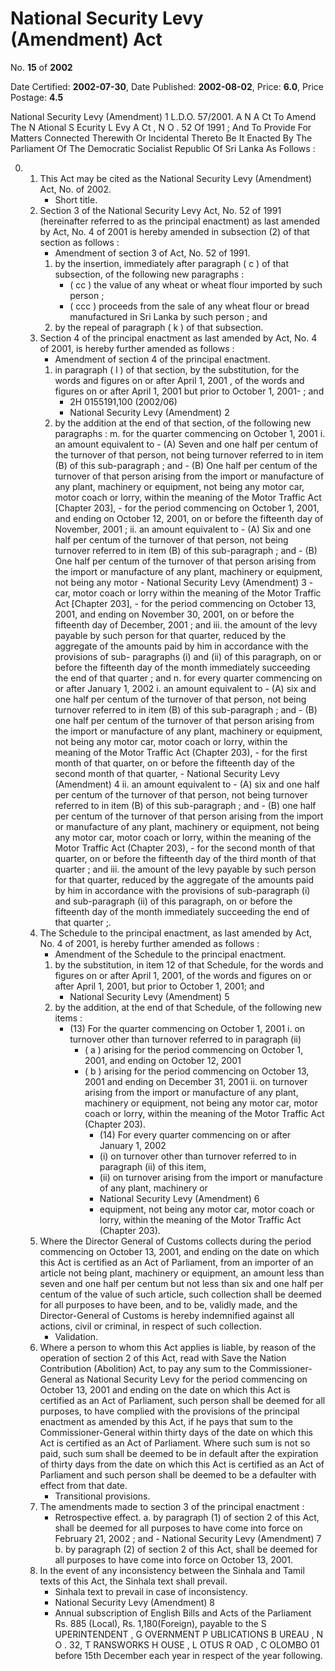 # National  Security  Levy  (Amendment) Act

No. **15** of **2002**

Date Certified: **2002-07-30**, Date Published: **2002-08-02**, Price: **6.0**, Price Postage: **4.5**

National Security Levy (Amendment) 1
L.D.O. 57/2001.
A N  A Ct   To   Amend   The  N Ational  S Ecurity  L Evy  A Ct , N O . 52
Of  1991 ;  And   To   Provide   For   Matters   Connected   Therewith
Or   Incidental   Thereto
Be It Enacted By The Parliament Of The Democratic Socialist Republic Of Sri Lanka As Follows :

0. 
    1. This Act may be cited as the National Security Levy (Amendment) Act, No.  of 2002.
        - Short title.
    2. Section 3 of the National Security Levy Act, No. 52 of 1991 (hereinafter referred to as the principal enactment) as last amended by Act, No. 4 of 2001 is hereby amended in subsection (2) of that section as follows :
        - Amendment of section 3 of Act, No. 52 of 1991.
        1. by the insertion, immediately after paragraph ( c ) of that subsection, of the following new paragraphs :
            - ( cc ) the value of any wheat or wheat flour imported by such person ;
            - ( ccc ) proceeds from the sale of any wheat flour or bread manufactured in Sri Lanka by such person ; and
        2. by the repeal of paragraph ( k ) of that subsection.
    3. Section 4 of the principal enactment as last amended by Act, No. 4 of 2001, is hereby further amended as follows :
        - Amendment of section 4 of the principal enactment.
        1. in paragraph ( l ) of that section, by the substitution, for the words and figures on or   after April 1, 2001 , of the words and figures on or after April 1, 2001 but prior to October 1, 2001- ; and
            - 2H 0155191,100 (2002/06)
            - National Security Levy (Amendment) 2
        2. by the addition at the end of that section, of the following new paragraphs :
            m. for the quarter commencing on October 1, 2001
                i. an amount equivalent to
                    - (A) Seven and one half  per centum  of the turnover of that person, not being turnover referred to in item (B) of this sub-paragraph ; and
                    - (B) One half  per centum  of the turnover of that person arising from the import or manufacture of any  plant,  machinery  or equipment, not being any motor car, motor coach or lorry, within the meaning of the Motor Traffic Act [Chapter 203],
                    - for the period commencing on October 1, 2001, and ending on October 12, 2001, on or before the fifteenth day of November, 2001 ;
                ii. an amount equivalent to
                    - (A) Six and one half  per centum  of the turnover of that person, not being turnover referred to in item (B) of this sub-paragraph ; and
                    - (B) One half  per centum  of the turnover of that person arising from the import or manufacture of any  plant,  machinery  or equipment, not being any motor
                    - National Security Levy (Amendment) 3
                    - car, motor coach or lorry within the meaning of the Motor Traffic Act [Chapter 203],
                    - for the period commencing on October 13, 2001, and ending on November 30, 2001, on or before the fifteenth day of December, 2001 ; and
                iii. the amount of the levy payable by such person for that quarter, reduced by the aggregate of the amounts paid by him in accordance with the provisions of sub- paragraphs (i) and (ii) of this paragraph, on or before the fifteenth day of the month immediately succeeding the end of that quarter ; and
            n. for every quarter commencing on or after January 1, 2002
                i. an amount equivalent to
                    - (A) six and one half  per centum  of the turnover of that person, not being turnover referred to in item (B) of this sub-paragraph ; and
                    - (B) one half  per centum  of the turnover of that person arising from the import or manufacture of any  plant,  machinery  or equipment, not being any motor car, motor coach or lorry, within the meaning of the Motor Traffic Act (Chapter 203),
                    - for the first month of that quarter, on or before the fifteenth day of the second month of that quarter,
                    - National Security Levy (Amendment) 4
                ii. an amount equivalent to
                    - (A) six and one half  per centum of the turnover of that person, not being turnover referred to in item (B) of this sub-paragraph ; and
                    - (B) one half  per centum  of the turnover of that person arising from the import or manufacture of any  plant,  machinery  or equipment, not being any motor car, motor coach or lorry, within the meaning of the Motor Traffic Act (Chapter 203),
                    - for the second month of that quarter, on or before the fifteenth day of the third month of that quarter ; and
                iii. the amount of the levy payable by such person for that quarter, reduced by the aggregate of the amounts paid by him in accordance with the provisions of sub-paragraph (i) and sub-paragraph (ii) of this paragraph, on or before  the fifteenth day of the month immediately succeeding the end of that quarter ;.
    4. The Schedule to the principal enactment, as last amended by Act, No. 4 of 2001, is hereby further amended as follows :
        - Amendment of the Schedule to the principal enactment.
        1. by the substitution, in item 12 of that Schedule, for the words and figures on or after April 1, 2001, of the words and figures on or after April 1, 2001, but prior to October 1, 2001; and
            - National Security Levy (Amendment) 5
        2. by the addition, at the end of that Schedule, of the following new items :
            - (13) For the quarter commencing on October 1, 2001
            i. on turnover other than turnover referred to in paragraph (ii)
                - ( a ) arising for the period commencing on October 1, 2001, and ending on October 12, 2001
                - ( b ) arising for the period commencing on October 13, 2001 and ending on December 31, 2001
                ii. on turnover arising from the import or manufacture of any plant, machinery or equipment, not being any motor car, motor coach or lorry, within the meaning of the Motor Traffic Act (Chapter 203).
                    - (14) For every quarter commencing on or after January 1, 2002
                    - (i) on  turnover other than turnover referred to in paragraph (ii) of this item,
                    - (ii) on turnover arising from the import or manufacture of any plant, machinery or
                    - National Security Levy (Amendment) 6
                    - equipment, not being any motor car, motor coach or lorry, within the meaning of the Motor Traffic Act (Chapter 203).
    5. Where the Director General of Customs collects during the period commencing on October 13, 2001, and ending on the date on which this Act is certified as an Act of Parliament, from an importer of an article not being plant, machinery or equipment, an amount less than seven and one half  per centum but not less than six and one half  per centum  of the value of such article, such collection shall be deemed for all purposes to have been, and to be, validly made, and the Director-General of Customs is hereby indemnified against all actions, civil or criminal, in respect of such collection.
        - Validation.
    6. Where a person to whom this Act applies is liable, by reason of the operation of section 2 of this Act, read with Save the Nation Contribution (Abolition) Act, to pay any sum to the Commissioner-General as National Security Levy for the period commencing on October 13, 2001 and ending on the date on which this Act is certified as an Act of Parliament, such person shall be deemed for all purposes, to have complied with the provisions of the principal enactment as amended by this Act, if he pays that sum to the Commissioner-General within thirty days of the date on which this Act is certified as an Act of Parliament. Where such sum is not so paid, such sum shall be deemed to be in default after the expiration of thirty days from the date on which this Act is certified as an Act of Parliament and such person shall be deemed to be a defaulter with effect from that date.
        - Transitional provisions.
    7. The amendments made to section 3 of the principal enactment :
        - Retrospective effect.
            a. by paragraph (1) of section 2 of this Act, shall be deemed for all purposes to have come into force on February 21, 2002 ; and
                - National Security Levy (Amendment) 7
            b. by paragraph (2) of section 2 of this Act, shall be deemed for all purposes to have come into force on October 13, 2001.
    8. In the event of any inconsistency between the Sinhala and Tamil texts of this Act, the Sinhala text shall prevail.
        - Sinhala text to prevail in case of inconsistency.
        - National Security Levy (Amendment) 8
        - Annual subscription of English Bills and Acts of the Parliament Rs. 885 (Local), Rs. 1,180(Foreign), payable to the S UPERINTENDENT , G OVERNMENT  P UBLICATIONS  B UREAU , N O . 32, T RANSWORKS  H OUSE , L OTUS  R OAD , C OLOMBO  01 before 15th December each year in respect of the year following.